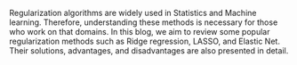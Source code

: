 
Regularization algorithms are widely used in Statistics and Machine learning. Therefore, understanding these methods is necessary for those who work on that domains. In this blog, we aim to review some popular regularization methods such as Ridge regression, LASSO, and Elastic Net. Their solutions, advantages, and disadvantages are also presented in detail.
